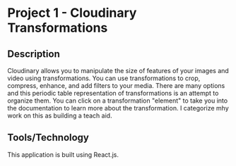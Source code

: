 # Project 1 - Cloudinary Transformations


## Description
Cloudinary allows you to manipulate the size of features of your images and video using transformations.  You can use 
transformations to crop, compress, enhance, and add filters to your media.  There are many options and this periodic table representation of transformations is an attempt to organize them.  You can click on a transformation "element" to take you into the documentation to learn more about the transformation.  I categorize mhy work on this as building a teach aid.

## Tools/Technology 
This application is built using React.js.


